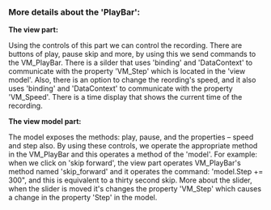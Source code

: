 ### More details about the 'PlayBar':

**The view part:**

Using the controls of this part we can control the recording. There are buttons of play, pause skip and more, by using this we send commands to the VM_PlayBar. There is a silder that uses 'binding' and 'DataContext' to communicate with the property 'VM_Step' which is located in the 'view model'. Also, there is an option to change the reording's speed, and it also uses 'binding' and 'DataContext' to communicate with the property 'VM_Speed'. There is a time display that shows the current time of the recording.

**The view model part:**

The model exposes the methods: play, pause, and the properties – speed and step also. By using these controls, we operate the appropriate method in the VM_PlayBar and this operates a method of the 'model'. For example: when we click on 'skip forward', the view part operates VM_PlayBar's method named 'skip_forward' and it operates the command: 'model.Step += 300", and this is equivalent to a thirty second skip. More about the slider, when the slider is moved it's changes the property 'VM_Step' which causes a change in the property 'Step' in the model.
